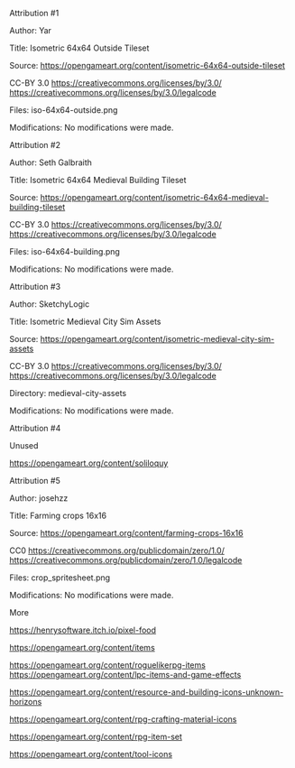 Attribution #1

Author: Yar

Title: Isometric 64x64 Outside Tileset

Source: https://opengameart.org/content/isometric-64x64-outside-tileset

CC-BY 3.0 https://creativecommons.org/licenses/by/3.0/ https://creativecommons.org/licenses/by/3.0/legalcode

Files:
iso-64x64-outside.png

Modifications: No modifications were made.

Attribution #2

Author: Seth Galbraith

Title: Isometric 64x64 Medieval Building Tileset

Source: https://opengameart.org/content/isometric-64x64-medieval-building-tileset

CC-BY 3.0 https://creativecommons.org/licenses/by/3.0/ https://creativecommons.org/licenses/by/3.0/legalcode

Files:
iso-64x64-building.png

Modifications: No modifications were made.

Attribution #3

Author: SketchyLogic

Title: Isometric Medieval City Sim Assets

Source: https://opengameart.org/content/isometric-medieval-city-sim-assets

CC-BY 3.0 https://creativecommons.org/licenses/by/3.0/ https://creativecommons.org/licenses/by/3.0/legalcode

Directory: medieval-city-assets

Modifications: No modifications were made.

Attribution #4

Unused

https://opengameart.org/content/soliloquy

Attribution #5

Author: josehzz

Title: Farming crops 16x16

Source: https://opengameart.org/content/farming-crops-16x16

CC0 https://creativecommons.org/publicdomain/zero/1.0/ https://creativecommons.org/publicdomain/zero/1.0/legalcode

Files:
crop_spritesheet.png

Modifications: No modifications were made.

More

https://henrysoftware.itch.io/pixel-food

https://opengameart.org/content/items

https://opengameart.org/content/roguelikerpg-items
https://opengameart.org/content/lpc-items-and-game-effects

https://opengameart.org/content/resource-and-building-icons-unknown-horizons

https://opengameart.org/content/rpg-crafting-material-icons

https://opengameart.org/content/rpg-item-set

https://opengameart.org/content/tool-icons